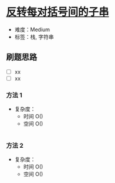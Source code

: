 # [反转每对括号间的子串](https://leetcode-cn.com/problems/reverse-substrings-between-each-pair-of-parentheses/)

- 难度：Medium
- 标签：栈, 字符串

## 刷题思路

- [ ] xx
- [ ] xx

### 方法 1

- 复杂度：
    - 时间 O()
    - 空间 O()

``` js

```

### 方法 2

- 复杂度：
    - 时间 O()
    - 空间 O()

``` js

```
